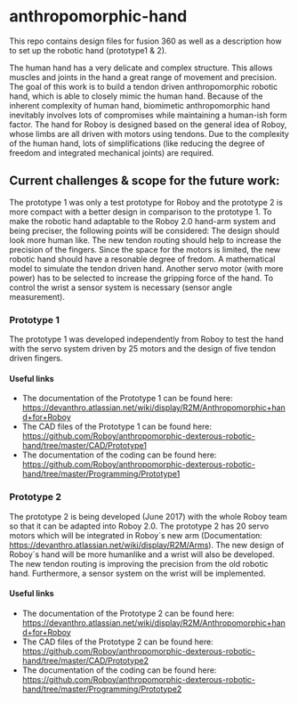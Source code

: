 # anthropomorphic-hand
This repo contains design files for fusion 360 as well as a description how to set up the robotic hand (prototype1 & 2).

The human hand has a very delicate and complex structure. This allows muscles and joints in the hand a great range of movement and precision. The goal of this work is to build a tendon driven anthropomorphic robotic hand, which is able to closely mimic the human hand. Because of the inherent complexity of human hand, biomimetic anthropomorphic hand inevitably involves lots of compromises while maintaining a human-ish form factor. The hand for Roboy is designed based on the general idea of Roboy, whose limbs are all driven with motors using tendons. Due to the complexity of the human hand, lots of simplifications (like reducing the degree of freedom and integrated mechanical joints) are required.

## Current challenges & scope for the future work:
The prototype 1 was only a test prototype for Roboy and the prototype 2 is more compact with a better design in comparison to the prototype 1.
To make the robotic hand adaptable to the Roboy 2.0 hand-arm system and being preciser, the following points will be considered: 
The design should look more human like. 
The new tendon routing should help to increase the precision of the fingers. 
Since the space for the motors is limited, the new robotic hand should have a resonable degree of fredom. 
A mathematical model to simulate the tendon driven hand.
Another servo motor (with more power) has to be selected to increase the gripping force of the hand. 
To control the wrist a sensor system is necessary (sensor angle measurement).

### Prototype 1
The prototype 1 was developed independently from Roboy to test the hand with the servo system driven by 25 motors and the design of five tendon driven fingers.

#### Useful links
- The documentation of the Prototype 1 can be found here: https://devanthro.atlassian.net/wiki/display/R2M/Anthropomorphic+hand+for+Roboy
- The CAD files of the Prototype 1 can be found here: https://github.com/Roboy/anthropomorphic-dexterous-robotic-hand/tree/master/CAD/Prototype1
- The documentation of the coding can be found here: https://github.com/Roboy/anthropomorphic-dexterous-robotic-hand/tree/master/Programming/Prototype1


### Prototype 2
The prototype 2 is being developed (June 2017) with the whole Roboy team so that it can be adapted into Roboy 2.0. The prototype 2 has 20 servo motors which will be integrated in Roboy´s new arm (Documentation: https://devanthro.atlassian.net/wiki/display/R2M/Arms). The new design of Roboy´s hand will be more humanlike and a wrist will also be developed. The new tendon routing is improving the precision from the old robotic hand. Furthermore, a sensor system on the wrist will be implemented.

#### Useful links
- The documentation of the Prototype 2 can be found here: https://devanthro.atlassian.net/wiki/display/R2M/Anthropomorphic+hand+for+Roboy
- The CAD files of the Prototype 2 can be found here: https://github.com/Roboy/anthropomorphic-dexterous-robotic-hand/tree/master/CAD/Prototype2
- The documentation of the coding can be found here: https://github.com/Roboy/anthropomorphic-dexterous-robotic-hand/tree/master/Programming/Prototype2

